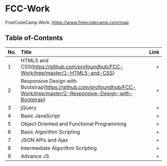 # FCC-Work
FreeCodeCamp Work: https://www.freecodecamp.com/map

## Table of-Contents

No. | Title | Link
| ------------- |:-------------| -----:|
1 | HTML5 and CSS(https://github.com/profoundhub/FCC-Work/tree/master/1-HTML5-and-CSS) | +  
2 | Responsive Design with Bootstrap(https://github.com/profoundhub/FCC-Work/tree/master/2-Responsive-Design-with-Bootstrap) | + 
3 | jQuery | + 
4 | Basic JavaScript | +
5 | Object Oriented and Functional Programming | + 
6 | Basic Algorithm Scripting | + 
7 | JSON APIs and Ajax | +
8 | Intermediate Algorithm Scripting | + 
9 | Advance JS | +